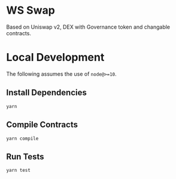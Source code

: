 # WS Swap

Based on Uniswap v2, DEX with Governance token and changable contracts.

# Local Development

The following assumes the use of `node@>=10`.

## Install Dependencies

`yarn`

## Compile Contracts

`yarn compile`

## Run Tests

`yarn test`
